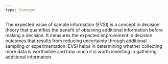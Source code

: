 ```yaml
---
type: Concept
---
```


The expected value of sample information (EVSI) is a concept in decision theory that quantifies the benefit of obtaining additional information before making a decision. It measures the expected improvement in decision outcomes that results from reducing uncertainty through additional sampling or experimentation. EVSI helps in determining whether collecting more data is worthwhile and how much it is worth investing in gathering additional information.